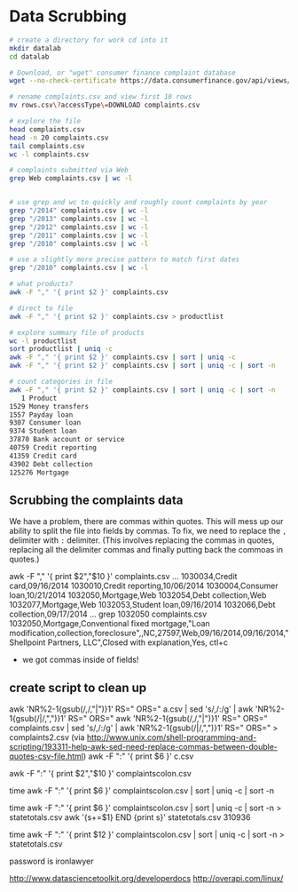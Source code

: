 # Data Scrubbing

```bash
# create a directory for work cd into it
mkdir datalab
cd datalab

# Download, or "wget" consumer finance complaint database
wget --no-check-certificate https://data.consumerfinance.gov/api/views/x94z-ydhh/rows.csv?accessType=DOWNLOAD

# rename complaints.csv and view first 10 rows
mv rows.csv\?accessType\=DOWNLOAD complaints.csv

# explore the file
head complaints.csv
head -n 20 complaints.csv
tail complaints.csv
wc -l complaints.csv

# complaints submitted via Web
grep Web complaints.csv | wc -l


# use grep and wc to quickly and roughly count complaints by year
grep "/2014" complaints.csv | wc -l
grep "/2013" complaints.csv | wc -l
grep "/2012" complaints.csv | wc -l
grep "/2011" complaints.csv | wc -l
grep "/2010" complaints.csv | wc -l

# use a slightly more precise pattern to match first dates
grep "/2010" complaints.csv | wc -l
```

```bash
# what products?
awk -F "," '{ print $2 }' complaints.csv 

# direct to file
awk -F "," '{ print $2 }' complaints.csv > productlist

# explore summary file of products
wc -l productlist
sort productlist | uniq -c
awk -F "," '{ print $2 }' complaints.csv | sort | uniq -c 
awk -F "," '{ print $2 }' complaints.csv | sort | uniq -c | sort -n
```

```bash
# count categories in file
awk -F "," '{ print $2 }' complaints.csv | sort | uniq -c | sort -n
   1 Product
1529 Money transfers
1557 Payday loan
9307 Consumer loan
9374 Student loan
37870 Bank account or service
40759 Credit reporting
41359 Credit card
43902 Debt collection
125276 Mortgage
```



## Scrubbing the complaints data

We have a problem, there are commas within quotes. This will mess up our ability to split the file into fields by commas.
To fix, we need to replace the `,` delimiter with `:` delimiter. (This involves replacing the commas in quotes, replacing all the delimiter commas and finally putting back the commoas in quotes.)

awk -F "," '{ print $2","$10 }' complaints.csv 
...
1030034,Credit card,09/16/2014
1030010,Credit reporting,10/06/2014
1030004,Consumer loan,10/21/2014
1032050,Mortgage,Web
1032054,Debt collection,Web
1032077,Mortgage,Web
1032053,Student loan,09/16/2014
1032066,Debt collection,09/17/2014
...
grep 1032050 complaints.csv 
1032050,Mortgage,Conventional fixed mortgage,"Loan modification,collection,foreclosure",,NC,27597,Web,09/16/2014,09/16/2014,"Shellpoint Partners, LLC",Closed with explanation,Yes,
ctl+c
- we got commas inside of fields!

create script to clean up
- 

awk 'NR%2-1{gsub(/,/,"|")}1' RS=\" ORS=\" a.csv | sed 's/,/:/g' | awk 'NR%2-1{gsub(/\|/,",")}1' RS=\" ORS=\"
awk 'NR%2-1{gsub(/,/,"|")}1' RS=\" ORS=\" complaints.csv | sed 's/,/:/g' | awk 'NR%2-1{gsub(/\|/,",")}1' RS=\" ORS=\" > complaints2.csv
(via http://www.unix.com/shell-programming-and-scripting/193311-help-awk-sed-need-replace-commas-between-double-quotes-csv-file.html)
awk -F ":" '{ print $6 }' c.csv 

awk -F ":" '{ print $2","$10 }' complaintscolon.csv 


time awk -F ":" '{ print $6 }' complaintscolon.csv | sort | uniq -c | sort -n 

time awk -F ":" '{ print $6 }' complaintscolon.csv | sort | uniq -c | sort -n > statetotals.csv
awk '{s+=$1} END {print s}' statetotals.csv 
310936


time awk -F ":" '{ print $12 }' complaintscolon.csv | sort | uniq -c | sort -n > statetotals.csv


password is ironlawyer


http://www.datasciencetoolkit.org/developerdocs
http://overapi.com/linux/
